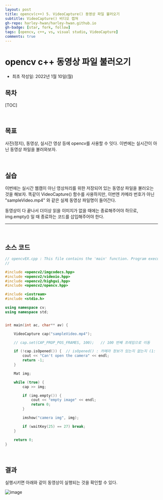 ```yaml
---
layout: post
title: opencv(c++) 5. VideoCapture() 동영상 파일 불러오기
subtitle: VideoCapture() 비디오 캡쳐
gh-repo: harley-hwan/harley-hwan.github.io
gh-badge: [star, fork, follow]
tags: [opencv, c++, vs, visual studio, VideoCapture]
comments: true
---
```


# opencv c++ 동영상 파일 불러오기

- 최초 작성일: 2022년 1월 10일(월)

## 목차

[TOC]

<br/>

## 목표

사진(정지), 동영상,  실시간 영상 등에 opencv를 사용할 수 잇다. 이번에는 실시간이 아닌 동영상 파일을 불러와보자.

<br/>

## 실습

이번에는 실시간 웹캠이 아닌 영상처리를 위한 저장되어 있는 동영상 파일을 불러오는 것을 해보자.
똑같이 VideoCapture() 함수를 사용하지만, 이번엔 카메라 번호가 아닌 "sampleVideo.mp4" 와 같은 실제 동영상 파일명이 들어간다.

동영상이 다 끝나서 더이상 읽을 이미지가 없을 때에는 종료해주어야 하므로, img.empty() 일 때 종료하는 코드를 삽입해주어야 한다.

---

<br/>

## 소스 코드

```c++
// opencvEX.cpp : This file contains the 'main' function. Program execution begins and ends there.
//

#include <opencv2/imgcodecs.hpp>
#include <opencv2/videoio.hpp>
#include <opencv2/highgui.hpp>
#include <opencv2/opencv.hpp>

#include <iostream>
#include <stdio.h>

using namespace cv;
using namespace std;


int main(int ac, char** av) {

	VideoCapture cap("sampleVideo.mp4");

	// cap.set(CAP_PROP_POS_FRAMES, 100);	// 100 번째 프레임으로 이동

	if (!cap.isOpened()) {	// isOpened() : 카메라 정보가 있는지 없는지 (1: 있다, 0: 없다)
		cout << "Can't open the camera" << endl;
		return -1;
	}

	Mat img;

	while (true) {
		cap >> img;

		if (img.empty()) {
			cout << "empty image" << endl;
			return 0;
		}

		imshow("camera img", img);

		if (waitKey(25) == 27) break;
	}

	return 0;
}


```

<br/>

## 결과

실행시키면 아래와 같이 동영상이 실행되는 것을 확인할 수 있다.

![image](https://user-images.githubusercontent.com/68185569/148862264-5692bfde-ad5b-4a06-8311-6ac4646be86c.png)
